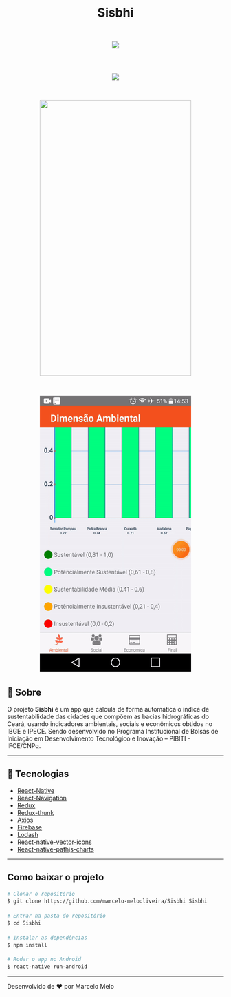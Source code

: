 <h1 align="center"> <b>Sisbhi</b></h1>
<h1 align="center">
<img src="https://ik.imagekit.io/marcelomelo92/icon_8VivA1-hs.png">
</h1>

<h1 align="center">
<img src="res/img1.gif">
</h1>
<h1 align="center">
<img src="res/img2.gif" width="352" height="640">
</h1>
<h1 align="center">
<img src="res/img3.gif" width="352" height="640">
</h1>


## 📖 Sobre
O projeto **Sisbhi** é um app que calcula de forma automática o índice de sustentabilidade das cidades que compõem as bacias hidrográficas do Ceará, usando indicadores ambientais, sociais e econômicos obtidos no IBGE e IPECE. Sendo desenvolvido no Programa Institucional de Bolsas de Iniciação em Desenvolvimento
Tecnológico e Inovação – PIBITI - IFCE/CNPq.

---

## 🚀 Tecnologias
- [React-Native]("https://reactnative.dev/")
- [React-Navigation]("https://reactnavigation.org/")
- [Redux]("https://redux.js.org/")
- [Redux-thunk]("https://github.com/reduxjs/redux-thunk")
- [Axios]("https://github.com/axios/axios")
- [Firebase]("https://rnfirebase.io/")
- [Lodash]("https://lodash.com/")
- [React-native-vector-icons]("https://github.com/oblador/react-native-vector-icons")
- [React-native-pathjs-charts]("https://github.com/capitalone/react-native-pathjs-charts")
---
## Como baixar o projeto
```bash
# Clonar o repositório
$ git clone https://github.com/marcelo-melooliveira/Sisbhi Sisbhi

# Entrar na pasta do repositório
$ cd Sisbhi

# Instalar as dependências
$ npm install

# Rodar o app no Android
$ react-native run-android

```

---
Desenvolvido de ❤ por Marcelo Melo
